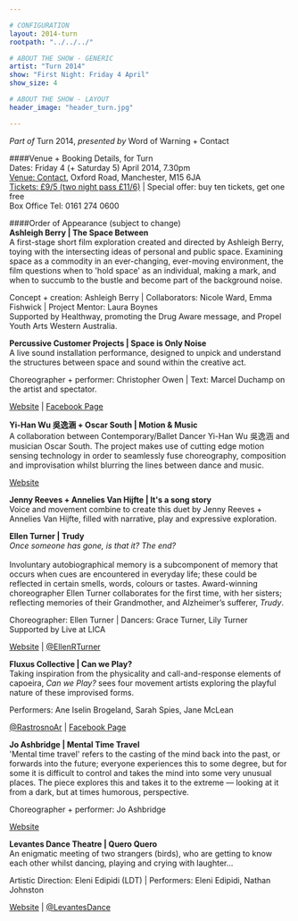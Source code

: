 ```yaml
---

# CONFIGURATION
layout: 2014-turn
rootpath: "../../../"

# ABOUT THE SHOW - GENERIC
artist: "Turn 2014"
show: "First Night: Friday 4 April"
show_size: 4

# ABOUT THE SHOW - LAYOUT
header_image: "header_turn.jpg"

---
```

*Part of* Turn 2014, *presented by* Word of Warning + Contact       
     
####Venue + Booking Details, for Turn        
Dates: Friday 4 (+ Saturday 5) April 2014, 7.30pm    
[Venue: Contact](http://contactmcr.com/visit/getting-here/), Oxford Road, Manchester, M15 6JA    
[Tickets: £9/5 (two night pass £11/6)](https://contactmcr.com/whats-on/13070-turn-2014/booking/) | Special offer: buy ten tickets, get one free    
Box Office Tel: 0161 274 0600    
        
####Order of Appearance (subject to change)      
**Ashleigh Berry | The Space Between**          
A first-stage short film exploration created and directed by Ashleigh Berry, toying with the intersecting ideas of personal and public space. Examining space as a commodity in an ever-changing, ever-moving environment, the film questions when to 'hold space' as an individual, making a mark, and when to succumb to the bustle and become part of the background noise.

Concept + creation: Ashleigh Berry | Collaborators: Nicole Ward, Emma Fishwick | Project Mentor: Laura Boynes         
Supported by Healthway, promoting the Drug Aware message, and Propel Youth Arts Western Australia.        
          
**Percussive Customer Projects | Space is Only Noise**           
A live sound installation performance, designed to unpick and understand the structures between space and sound within the creative act.       
        
Choreographer + performer: Christopher Owen | Text: Marcel Duchamp on the artist and spectator.       
         
[Website](http://percussivecustomerprojectsblog.wordpress.com) | [Facebook Page](http://www.facebook.com/pages/Percussive-Customer-Projects/294267203937911)
	      
**Yi-Han Wu 吳逸涵 + Oscar South | Motion & Music**        
A collaboration between Contemporary/Ballet Dancer Yi-Han Wu 吳逸涵 and musician Oscar South. The project makes use of cutting edge motion sensing technology in order to seamlessly fuse choreography, composition and improvisation whilst blurring the lines between dance and music.        
          
[Website](http://motionmusic.riseresolution.com) 
        
**Jenny Reeves + Annelies Van Hijfte | It's a song story**        
Voice and movement combine to create this duet by Jenny Reeves + Annelies Van Hijfte, filled with narrative, play and expressive exploration.         
          
**Ellen Turner | Trudy**           
*Once someone has gone, is that it? The end?*       
         
Involuntary autobiographical memory is a subcomponent of memory that occurs when cues are encountered in everyday life; these could be reflected in certain smells, words, colours or tastes. Award-winning choreographer Ellen Turner collaborates for the first time, with her sisters; reflecting memories of their Grandmother, and Alzheimer’s sufferer, *Trudy*.     
        
Choreographer: Ellen Turner | Dancers: Grace Turner, Lily Turner      
Supported by Live at LICA      
      
[Website](http://ellenturner.webs.com) | [@EllenRTurner](http://twitter.com/EllenRTurner)     
        
**Fluxus Collective | Can we Play?**        
Taking inspiration from the physicality and call-and-response elements of capoeira, *Can we Play?* sees four movement artists exploring the playful nature of these improvised forms.     
          
Performers: Ane Iselin Brogeland, Sarah Spies, Jane McLean        
           
[@RastrosnoAr](http://twitter.com/RastrosnoAr) | [Facebook Page](http://www.facebook.com/janemcleandanceartist)
           
 **Jo Ashbridge | Mental Time Travel**        
'Mental time travel' refers to the casting of the mind back into the past, or forwards into the future; everyone experiences this to some degree, but for some it is difficult to control and takes the mind into some very unusual places. The piece explores this and takes it to the extreme — looking at it from a dark, but at times humorous, perspective.      
       
Choreographer + performer: Jo Ashbridge       
          
[Website](http://joashbridgedance.wordpress.com)       
           
**Levantes Dance Theatre | Quero Quero**        
An enigmatic meeting of two strangers (birds), who are getting to know each other whilst dancing, playing and crying with laughter…      
           
Artistic Direction: Eleni Edipidi (LDT) | Performers: Eleni Edipidi, Nathan Johnston        
        
[Website](http://www.levantesdancetheatre.org) | [@LevantesDance](http://twitter.com/LevantesDance)

